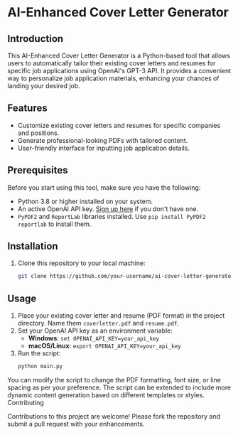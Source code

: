 # AI-Enhanced Cover Letter Generator

## Introduction
This AI-Enhanced Cover Letter Generator is a Python-based tool that allows users to automatically tailor their existing cover letters and resumes for specific job applications using OpenAI's GPT-3 API. It provides a convenient way to personalize job application materials, enhancing your chances of landing your desired job.

## Features
- Customize existing cover letters and resumes for specific companies and positions.
- Generate professional-looking PDFs with tailored content.
- User-friendly interface for inputting job application details.

## Prerequisites
Before you start using this tool, make sure you have the following:
- Python 3.8 or higher installed on your system.
- An active OpenAI API key. [Sign up here](https://openai.com/api/) if you don't have one.
- `PyPDF2` and `ReportLab` libraries installed. Use `pip install PyPDF2 reportlab` to install them.

## Installation
1. Clone this repository to your local machine:
   ```bash
   git clone https://github.com/your-username/ai-cover-letter-generator.git

## Usage

1. Place your existing cover letter and resume (PDF format) in the project directory. Name them `coverletter.pdf` and `resume.pdf`.
2. Set your OpenAI API key as an environment variable:
   - **Windows**: `set OPENAI_API_KEY=your_api_key`
   - **macOS/Linux**: `export OPENAI_API_KEY=your_api_key`
3. Run the script:
   ```bash
   python main.py


You can modify the script to change the PDF formatting, font size, or line spacing as per your preference.
The script can be extended to include more dynamic content generation based on different templates or styles.
Contributing

Contributions to this project are welcome! Please fork the repository and submit a pull request with your enhancements.

